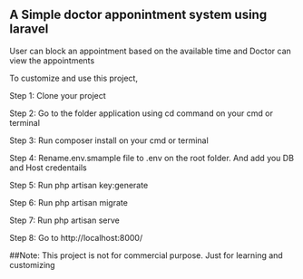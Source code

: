 ## A Simple doctor apponintment system using laravel

User can block an appointment based on the available time and Doctor can view the appointments

To customize and use this project,

Step 1: Clone your project

Step 2: Go to the folder application using cd command on your cmd or terminal

Step 3: Run composer install on your cmd or terminal

Step 4: Rename.env.smample file to .env on the root folder. And add you DB and Host credentails

Step 5: Run php artisan key:generate

Step 6: Run php artisan migrate

Step 7: Run php artisan serve

Step 8: Go to http://localhost:8000/


##Note: This project is not for commercial purpose. Just for learning and customizing
